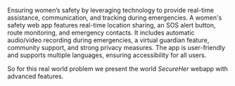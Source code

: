 Ensuring women’s safety by leveraging technology to provide real-time assistance, communication, and tracking during emergencies.
A women's safety web app features real-time location sharing, an SOS alert button, route monitoring, and emergency contacts. 
It includes automatic audio/video recording during emergencies, a virtual guardian feature, community support, and strong privacy measures. 
The app is user-friendly and supports multiple languages, ensuring accessibility for all users.

So for this real world problem we present the world *SecureHer* webapp with advanced features.

